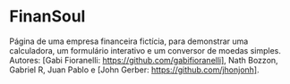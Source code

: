 # FinanSoul
Página de uma empresa financeira fictícia, para demonstrar uma calculadora, um formulário interativo e um conversor de moedas simples.
Autores: [Gabi Fioranelli: https://github.com/gabifioranelli], Nath Bozzon, Gabriel R, Juan Pablo e [John Gerber: https://github.com/jhonjonh].
